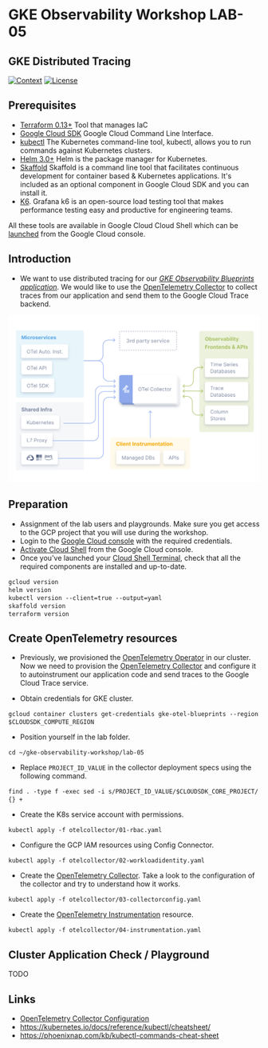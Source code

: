 # GKE Observability Workshop LAB-05

## GKE Distributed Tracing

[![Context](https://img.shields.io/badge/GKE%20Observability%20Workshop-05-blue.svg)](#)
[![License](https://img.shields.io/badge/License-Apache%202.0-blue.svg)](https://opensource.org/licenses/Apache-2.0)

## Prerequisites

* [Terraform 0.13+](https://developer.hashicorp.com/terraform/downloads) Tool that manages IaC 
* [Google Cloud SDK](https://cloud.google.com/sdk/docs/install) Google Cloud Command Line Interface.
* [kubectl](https://kubernetes.io/docs/tasks/tools/install-kubectl-linux/) The Kubernetes command-line tool, kubectl, allows you to run commands against Kubernetes clusters.
* [Helm 3.0+](https://helm.sh/docs/) Helm is the package manager for Kubernetes.
* [Skaffold](https://skaffold.dev/) Skaffold is a command line tool that facilitates continuous development for container based & Kubernetes applications. It's included as an optional component in Google Cloud SDK and you can install it.
* [K6](https://k6.io/docs/). Grafana k6 is an open-source load testing tool that makes performance testing easy and productive for engineering teams. 

All these tools are available in Google Cloud Cloud Shell which can be [launched](https://cloud.google.com/shell/docs/launching-cloud-shell) from the Google Cloud console.

## Introduction
* We want to use distributed tracing for our [*GKE Observability Blueprints application*](../lab-01/app/). We would like to use the [OpenTelemetry Collector](https://opentelemetry.io/docs/collector/) to collect traces from our application and send them to the Google Cloud Trace backend.  

![Open Telemetry Collector](../assets/open-telemetry.png)

## Preparation

* Assignment of the lab users and playgrounds. Make sure you get access to the GCP project that you will use during the workshop.
* Login to the [Google Cloud console](https://console.cloud.google.com) with the required credentials.
* [Activate Cloud Shell](https://cloud.google.com/shell/docs/launching-cloud-shell) from the Google Cloud console.
* Once you've launched your [Cloud Shell Terminal](https://cloud.google.com/shell/docs/use-cloud-shell-terminal), check that all the required components are installed and up-to-date.
```
gcloud version
helm version
kubectl version --client=true --output=yaml
skaffold version
terraform version
```
## Create OpenTelemetry resources

* Previously, we provisioned the [OpenTelemetry Operator](https://opentelemetry.io/docs/kubernetes/operator/) in our cluster. Now we need to provision the [OpenTelemetry Collector](https://opentelemetry.io/docs/collector/) and configure it to autoinstrument our application code and send traces to the Google Cloud Trace service.

* Obtain credentials for GKE cluster.
```
gcloud container clusters get-credentials gke-otel-blueprints --region $CLOUDSDK_COMPUTE_REGION
```

* Position yourself in the lab folder.
```
cd ~/gke-observability-workshop/lab-05
```

* Replace `PROJECT_ID_VALUE` in the collector deployment specs using the following command.
```
find . -type f -exec sed -i s/PROJECT_ID_VALUE/$CLOUDSDK_CORE_PROJECT/ {} +
```

* Create the K8s service account with permissions.
```
kubectl apply -f otelcollector/01-rbac.yaml
```

* Configure the GCP IAM resources using Config Connector.
```
kubectl apply -f otelcollector/02-workloadidentity.yaml
```

* Create the [OpenTelemetry Collector](https://opentelemetry.io/docs/collector/). Take a look to the configuration of the collector and try to understand how it works.
```
kubectl apply -f otelcollector/03-collectorconfig.yaml
```

* Create the [OpenTelemetry Instrumentation](https://opentelemetry.io/docs/instrumentation/) resource.
```
kubectl apply -f otelcollector/04-instrumentation.yaml
```


## Cluster Application Check / Playground
TODO


## Links

- [OpenTelemetry Collector Configuration](https://opentelemetry.io/docs/collector/configuration/)
- https://kubernetes.io/docs/reference/kubectl/cheatsheet/
- https://phoenixnap.com/kb/kubectl-commands-cheat-sheet